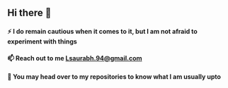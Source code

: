 ## Hi there 👋

#### ⚡  I do remain cautious when it comes to it, but I am not afraid to experiment with things
#### 📫  Reach out to me Lsaurabh.94@gmail.com
#### 💬  You may head over to my repositories to know what I am usually upto
<!--
**saurabhLandge/saurabhLandge** is a ✨ _special_ ✨ repository because its `README.md` (this file) appears on your GitHub profile.

Here are some ideas to get you started:

- 🔭 I’m currently working on ...
- 🌱 I’m currently learning ...
- 👯 I’m looking to collaborate on ...
- 🤔 I’m looking for help with ...
- 💬 Ask me about ...
- 📫 How to reach me: ...
- 😄 Pronouns: ...
- ⚡ Fun fact: ...
-->
